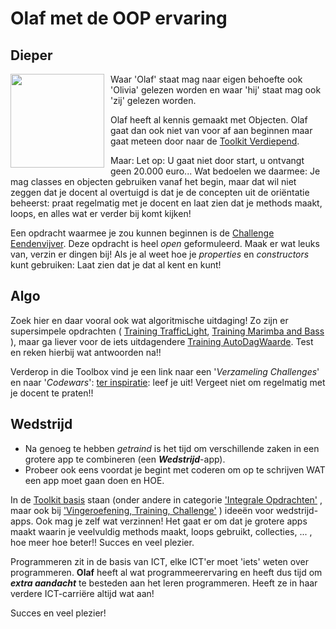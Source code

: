 # Olaf met de OOP ervaring

## Dieper
<img style="float: left; padding-right: 10px;" width="150" src="https://stasemsoft.github.io/softwarematerial/docs/personas/figures/olaf-small.png">Waar 'Olaf' staat mag naar eigen behoefte ook 'Olivia' gelezen worden en waar 'hij' staat mag ook 'zij' gelezen worden. 

Olaf heeft al kennis gemaakt met Objecten. Olaf gaat dan ook niet van voor af aan beginnen maar gaat meteen door naar de [Toolkit Verdiepend](../objects/). 

Maar: Let op: U gaat niet door start, u ontvangt geen 20.000 euro... Wat bedoelen we daarmee: Je mag classes en objecten gebruiken vanaf het begin, maar dat wil niet zeggen dat je docent al overtuigd is dat je de concepten uit de oriëntatie beheerst: praat regelmatig met je docent en laat zien dat je methods maakt, loops, en alles wat er verder bij komt kijken! 

Een opdracht waarmee je zou kunnen beginnen is de 
[Challenge Eendenvijver](../objects/challenges/challenge_Eendenvijver). 
Deze opdracht is heel *open* geformuleerd. Maak er wat leuks van, verzin er dingen bij! Als je al weet hoe je *properties* en *constructors* kunt gebruiken: Laat zien dat je dat al kent en kunt! 

## Algo

Zoek hier en daar vooral ook wat algoritmische uitdaging! 
Zo zijn er supersimpele opdrachten (
[Training TrafficLight](../objects/training_Class_TrafficLight), 
[Training Marimba and Bass](../objects/training_Marimba_and_Bass)
), maar ga liever voor de iets uitdagendere
[Training AutoDagWaarde](../objects/challenges/training_AutoDagWaarde).
Test en reken hierbij wat antwoorden na!! 

Verderop in die Toolbox vind je een link naar een 
'*Verzameling Challenges*' en naar 
'*Codewars*': 
[ter inspiratie](../objects/#diverse-uitdagingen-ter-inspi): leef je uit! Vergeet niet om regelmatig met je docent te praten!! 



## Wedstrijd

+ Na genoeg te hebben *getraind* is het tijd om verschillende zaken in een grotere app te combineren (een ***Wedstrijd***-app). 
+ Probeer ook eens voordat je begint met coderen om op te schrijven WAT een app moet gaan doen en HOE. 

In de  [Toolkit basis](../basic) staan (onder andere in categorie 
['Integrale Opdrachten'](../basic/#integrale-opdrachten)
, maar ook bij ['Vingeroefening, Training, Challenge'](../basic/#vingeroefening-training-challenge) ) ideeën voor wedstrijd-apps. Ook mag je zelf wat verzinnen! Het gaat er om dat je grotere apps maakt waarin je veelvuldig methods maakt, loops gebruikt, collecties, ... , hoe meer hoe beter!!  Succes en veel plezier.


Programmeren zit in de basis van ICT, elke ICT'er moet 'iets' weten over programmeren. **Olaf** heeft al wat programmeerervaring en heeft dus tijd om ***extra aandacht*** te besteden aan het leren programmeren. Heeft ze in haar verdere ICT-carriëre altijd wat aan! 


Succes en veel plezier! 
